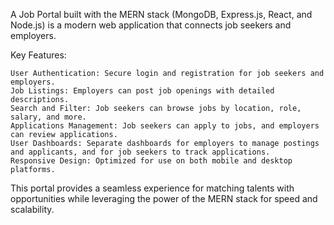 A Job Portal built with the MERN stack (MongoDB, Express.js, React, and Node.js) is a modern web application that connects job seekers and employers.

Key Features:

    User Authentication: Secure login and registration for job seekers and employers.
    Job Listings: Employers can post job openings with detailed descriptions.
    Search and Filter: Job seekers can browse jobs by location, role, salary, and more.
    Applications Management: Job seekers can apply to jobs, and employers can review applications.
    User Dashboards: Separate dashboards for employers to manage postings and applicants, and for job seekers to track applications.
    Responsive Design: Optimized for use on both mobile and desktop platforms.

This portal provides a seamless experience for matching talents with opportunities while leveraging the power of the MERN stack for speed and scalability.
